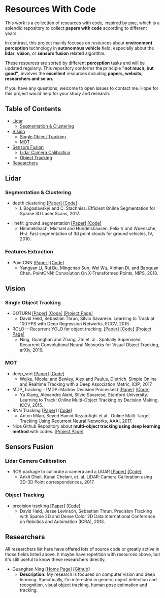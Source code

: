 # Resources With Code

This work is a collection of resources with code, inspired by [pwc](https://github.com/zziz/pwc), which is a splendid repository to collect  **papers with code** according to different years. 

In contrast, this project mainly focuses on resources about **environment perception**  technology in  **autonomous vehicle** field, especially about the **lidar**, **vision**, or **sensors fusion** related algorithm.

These resources are sorted by different **perception** tasks and will be updated regularly. This repository conforms the principle **"not much, but good"**, involves the **excellent** resources including **papers, websits, researchers and so on.**

If you have any questions, welcome to open issues to contact me. Hope for this project would help for your study and research.

## Table of Contents
- [Lidar](#lidar)
  - [Segmentation & Clustering](#Segmentation-&-Clustering)
- [Vision](#Vision)
  - [Single Object Tracking](#Single-Object-Tracking)
  - [MOT](#MOT)
- [Sensors Fusion](#sensors-fusion)
  - [Lidar Camera Calibration](#Lidar-Camera-Calibration)
  - [Object Tracking](#Object-Tracking)
- [Researchers](#Researchers)

## Lidar

### Segmentation & Clustering
* depth clustering [[Paper]](http://www.ipb.uni-bonn.de/pdfs/bogoslavskyi16pfg.pdf) [[Code]](https://github.com/PRBonn/depth_clustering)
  * I. Bogoslavskyi and C. Stachniss. Efficient Online Segmentation for Sparse 3D Laser Scans, 2017.
- linefit_ground_segmentation [[Paper]](https://ieeexplore.ieee.org/stamp/stamp.jsp?arnumber=5548059) [[Code]](https://github.com/lorenwel/linefit_ground_segmentation)
  * Himmelsbach, Michael and Hundelshausen, Felix V and Wuensche, H-J. Fast segmentation of 3d point clouds for ground vehicles, IV, 2010.

### Features Extraction
- PointCNN [[Paper]](http://arxiv.org/abs/1801.07791) [[Code]](https://github.com/yangyanli/PointCNN)
  * Yangyan Li, Rui Bu, Mingchao Sun, Wei Wu, Xinhan Di, and Baoquan Chen. PointCNN: Convolution On X-Transformed Points, NIPS, 2018.

## Vision

### Single Object Tracking
- GOTURN [[Paper]](http://davheld.github.io/GOTURN/GOTURN.pdf) [[Code]](https://github.com/davheld/GOTURN) [[Project Page]](http://davheld.github.io/GOTURN/GOTURN.html)
  * David Held, Sebastian Thrun, Silvio Savarese. Learning to Track at 100 FPS with Deep Regression Networks, ECCV, 2016.
- ROLO---Recurrent YOLO for object tracking. [[Paper]](http://arxiv.org/abs/1607.05781) [[Code]](https://github.com/Guanghan/ROLO) [[Project Page]](http://guanghan.info/projects/ROLO/)
  * Ning, Guanghan and Zhang, Zhi et. al.. Spatially Supervised Recurrent Convolutional Neural Networks for Visual Object Tracking, arXiv, 2016.

### MOT
- deep_sort [[Paper]](https://arxiv.org/abs/1703.07402) [[Code]](https://github.com/nwojke/deep_sort)
  * Wojke, Nicolai and Bewley, Alex and Paulus, Dietrich. Simple Online and Realtime Tracking with a Deep Association Metric, ICIP, 2017.
- MDP_Tracking - (MDP=Markov Decision Processes) [[Paper]](http://cvgl.stanford.edu/papers/xiang_iccv15.pdf) [[Code]](https://github.com/yuxng/MDP_Tracking)
  * Yu Xiang, Alexandre Alahi, Silvio Savarese, Stanford University. Learning to Track: Online Multi-Object Tracking by Decision Making, ICCV, 2015.
- RNN Tracking [[Paper]](https://arxiv.org/abs/1604.03635) [[Code]](https://bitbucket.org/amilan/rnntracking/overview)
  * Anton Milan, Seyed Hamid Rezatofighi et.al.. Online Multi-Target Tracking Using Recurrent Neural Networks, AAAI, 2017.
- Nice Github Repository about **multi-object tracking using deep learning method** with codes. [[Project Page]](https://github.com/freescar/deep-multi-object-tracking-CODE#deep-multi-object-tracking-code)

## Sensors Fusion

### Lidar Camera Calibration
- ROS package to calibrate a camera and a LiDAR [[Paper]](http://arxiv.org/abs/1705.09785) [[Code]](https://github.com/ankitdhall/lidar_camera_calibration)
  * Ankit Dhall, Kunal Chelani, et. al. LiDAR-Camera Calibration using 3D-3D Point correspondences, 2017.

### Object Tracking
- precision tracking [[Paper]](http://driving.stanford.edu/papers/ICRA2013.pdf) [[Code]](https://github.com/davheld/precision-tracking)
  * David Held, Jesse Levinson, Sebastian Thrun. Precision Tracking with Sparse 3D and Dense Color 2D Data.International Conference on Robotics and Automation (ICRA), 2013.

## Researchers 
All researchers list here have offered lots of source code or greatly active in those fields listed above. It maybe have repetition with resources above, but it's still useful to know these researchers directly.
- Guanghan Ning [[Home Page]](http://guanghan.info/) [[Github]](https://github.com/Guanghan)
  * **Description:** My research is focused on computer vision and deep learning. Specifically, I'm interested in generic object detection and recognition, visual object tracking, human pose estimation and tracking.